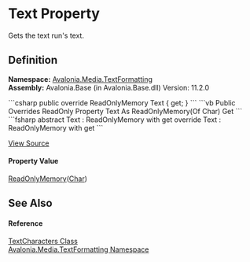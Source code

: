 # Text Property


Gets the text run's text.



## Definition
**Namespace:** <a href="N_Avalonia_Media_TextFormatting">Avalonia.Media.TextFormatting</a>  
**Assembly:** Avalonia.Base (in Avalonia.Base.dll) Version: 11.2.0

<Tabs groupId="api-code-preview">
<TabItem value="csharp" label="C#">
```csharp
public override ReadOnlyMemory<char> Text { get; }
```
</TabItem>
<TabItem value="vb" label="VB">
```vb
Public Overrides ReadOnly Property Text As ReadOnlyMemory(Of Char)
	Get
```
</TabItem>
<TabItem value="fsharp" label="F#">
```fsharp
abstract Text : ReadOnlyMemory<char> with get
override Text : ReadOnlyMemory<char> with get
```
</TabItem>
</Tabs>



<a href="https://github.com/AvaloniaUI/Avalonia/tree/master/src/Avalonia.Base/Media/TextFormatting/TextCharacters.cs#L42" title="View the source code">View Source</a>



#### Property Value
<a href="https://learn.microsoft.com/dotnet/api/system.readonlymemory-1" target="_blank" rel="noopener noreferrer">ReadOnlyMemory</a>(<a href="https://learn.microsoft.com/dotnet/api/system.char" target="_blank" rel="noopener noreferrer">Char</a>)

## See Also


#### Reference
<a href="T_Avalonia_Media_TextFormatting_TextCharacters">TextCharacters Class</a>  
<a href="N_Avalonia_Media_TextFormatting">Avalonia.Media.TextFormatting Namespace</a>  

